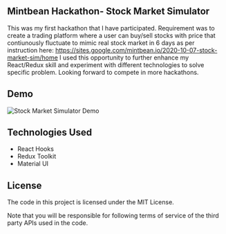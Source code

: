 ## Mintbean Hackathon- Stock Market Simulator

This was my first hackathon that I have participated. Requirement was to create a trading platform where a user can buy/sell stocks with price that contiunously fluctuate to mimic real stock market in 6 days as per instruction here: https://sites.google.com/mintbean.io/2020-10-07-stock-market-sim/home
I used this opportunity to further enhance my React/Redux skill and experiment with different technologies to solve specific problem. Looking forward to compete in more hackathons. 

## Demo

![Stock Market Simulator Demo](demo/mintbean-hackathon-stock-market-simulator.gif)

## Technologies Used

* React Hooks
* Redux Toolkit
* Material UI

## License

The code in this project is licensed under the MIT License.

Note that you will be responsible for following terms of service of the third party APIs used in the code.